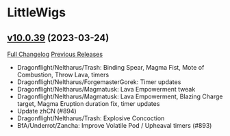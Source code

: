 # LittleWigs

## [v10.0.39](https://github.com/BigWigsMods/LittleWigs/tree/v10.0.39) (2023-03-24)
[Full Changelog](https://github.com/BigWigsMods/LittleWigs/compare/v10.0.38...v10.0.39) [Previous Releases](https://github.com/BigWigsMods/LittleWigs/releases)

- Dragonflight/Neltharus/Trash: Binding Spear, Magma Fist, Mote of Combustion, Throw Lava, timers  
- Dragonflight/Neltharus/ForgemasterGorek: Timer updates  
- Dragonflight/Neltharus/Magmatusk: Lava Empowerment tweak  
- Dragonflight/Neltharus/Magmatusk: Lava Empowerment, Blazing Charge target, Magma Eruption duration fix, timer updates  
- Update zhCN (#894)  
- Dragonflight/Neltharus/Trash: Explosive Concoction  
- BfA/Underrot/Zancha: Improve Volatile Pod / Upheaval timers (#893)  
